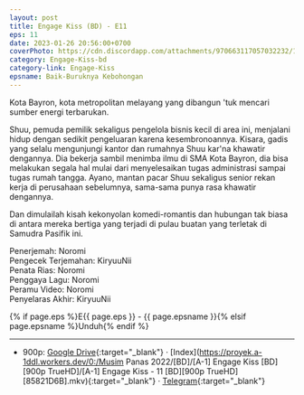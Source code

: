 ```yaml
---
layout: post
title: Engage Kiss (BD) - E11
eps: 11
date: 2023-01-26 20:56:00+0700
coverPhoto: https://cdn.discordapp.com/attachments/970663117057032232/1068162669661671424/mpv-shot0191.jpg
category: Engage-Kiss-bd
category-link: Engage-Kiss
epsname: Baik-Buruknya Kebohongan
---
```


Kota Bayron, kota metropolitan melayang yang dibangun 'tuk mencari sumber energi terbarukan.

Shuu, pemuda pemilik sekaligus pengelola bisnis kecil di area ini, menjalani hidup dengan sedikit pengeluaran karena kesembronoannya.
Kisara, gadis yang selalu mengunjungi kantor dan rumahnya Shuu kar'na khawatir dengannya. Dia bekerja sambil menimba ilmu di SMA Kota Bayron, dia bisa melakukan segala hal mulai dari menyelesaikan tugas administrasi sampai tugas rumah tangga.
Ayano, mantan pacar Shuu sekaligus senior rekan kerja di perusahaan sebelumnya, sama-sama punya rasa khawatir dengannya.

Dan dimulailah kisah kekonyolan komedi-romantis dan hubungan tak biasa di antara mereka bertiga yang terjadi di pulau buatan yang terletak di Samudra Pasifik ini.

Penerjemah: Noromi<br>
Pengecek Terjemahan: KiryuuNii<br>
Penata Rias: Noromi<br>
Penggaya Lagu: Noromi<br>
Peramu Video: Noromi<br>
Penyelaras Akhir: KiryuuNii<br>

{% if page.eps %}E{{ page.eps }} - {{ page.epsname }}{% elsif page.epsname %}Unduh{% endif %}

---
- 900p: [Google Drive](https://drive.google.com/file/d/1jHdKbJiJ29HkhwaB023O5zpnU6YYipSl/view?usp=share_link){:target="_blank"} &middot; [Index](https://proyek.a-1ddl.workers.dev/0:/Musim Panas 2022/[BD]/[A-1] Engage Kiss [BD][900p TrueHD]/[A-1] Engage Kiss - 11 [BD][900p TrueHD][85821D6B].mkv){:target="_blank"} &middot; [Telegram](https://t.me/a1fansubweeklies/188){:target="_blank"}
